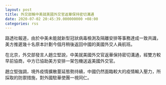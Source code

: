```yaml
---
layout: post
title: 外交部稱中美就美國外交官返華保持密切溝通
date: 2020-07-02 20:45:39.000000000 +08:00
categories: rss
---
```


路透社報道，由於中美未能就新型冠狀病毒檢測及隔離安排等事務達成一致共識，美方推遲幾十名原本計劃今個月稍後返回中國的美國外交人員航班。

在北京，外交部發言人趙立堅說，中美就美國外交官返華保持密切溝通，經雙方較早前協商，中方已協助美方安排一架包機送返美國外交官。

趙立堅強調，境外疫情擴散蔓延態勢持續，中國仍然面臨較大的疫情輸入壓力，所採取的防禦措施，對外國駐華使團一視同仁。
